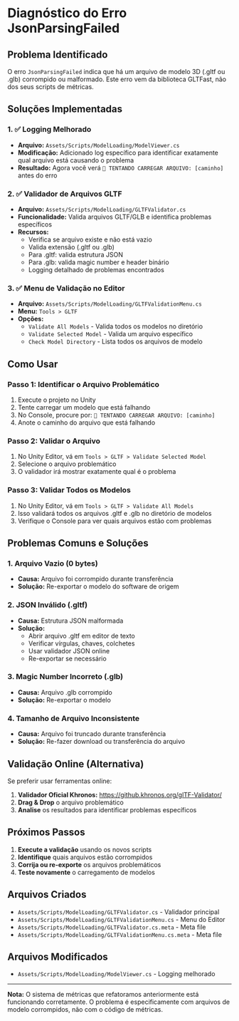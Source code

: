 # Diagnóstico do Erro JsonParsingFailed

## Problema Identificado

O erro `JsonParsingFailed` indica que há um arquivo de modelo 3D (.gltf ou .glb) corrompido ou malformado. Este erro vem da biblioteca GLTFast, não dos seus scripts de métricas.

## Soluções Implementadas

### 1. ✅ Logging Melhorado
- **Arquivo:** `Assets/Scripts/ModelLoading/ModelViewer.cs`
- **Modificação:** Adicionado log específico para identificar exatamente qual arquivo está causando o problema
- **Resultado:** Agora você verá `🎯 TENTANDO CARREGAR ARQUIVO: [caminho]` antes do erro

### 2. ✅ Validador de Arquivos GLTF
- **Arquivo:** `Assets/Scripts/ModelLoading/GLTFValidator.cs`
- **Funcionalidade:** Valida arquivos GLTF/GLB e identifica problemas específicos
- **Recursos:**
  - Verifica se arquivo existe e não está vazio
  - Valida extensão (.gltf ou .glb)
  - Para .gltf: valida estrutura JSON
  - Para .glb: valida magic number e header binário
  - Logging detalhado de problemas encontrados

### 3. ✅ Menu de Validação no Editor
- **Arquivo:** `Assets/Scripts/ModelLoading/GLTFValidationMenu.cs`
- **Menu:** `Tools > GLTF`
- **Opções:**
  - `Validate All Models` - Valida todos os modelos no diretório
  - `Validate Selected Model` - Valida um arquivo específico
  - `Check Model Directory` - Lista todos os arquivos de modelo

## Como Usar

### Passo 1: Identificar o Arquivo Problemático
1. Execute o projeto no Unity
2. Tente carregar um modelo que está falhando
3. No Console, procure por: `🎯 TENTANDO CARREGAR ARQUIVO: [caminho]`
4. Anote o caminho do arquivo que está falhando

### Passo 2: Validar o Arquivo
1. No Unity Editor, vá em `Tools > GLTF > Validate Selected Model`
2. Selecione o arquivo problemático
3. O validador irá mostrar exatamente qual é o problema

### Passo 3: Validar Todos os Modelos
1. No Unity Editor, vá em `Tools > GLTF > Validate All Models`
2. Isso validará todos os arquivos .gltf e .glb no diretório de modelos
3. Verifique o Console para ver quais arquivos estão com problemas

## Problemas Comuns e Soluções

### 1. Arquivo Vazio (0 bytes)
- **Causa:** Arquivo foi corrompido durante transferência
- **Solução:** Re-exportar o modelo do software de origem

### 2. JSON Inválido (.gltf)
- **Causa:** Estrutura JSON malformada
- **Solução:** 
  - Abrir arquivo .gltf em editor de texto
  - Verificar vírgulas, chaves, colchetes
  - Usar validador JSON online
  - Re-exportar se necessário

### 3. Magic Number Incorreto (.glb)
- **Causa:** Arquivo .glb corrompido
- **Solução:** Re-exportar o modelo

### 4. Tamanho de Arquivo Inconsistente
- **Causa:** Arquivo foi truncado durante transferência
- **Solução:** Re-fazer download ou transferência do arquivo

## Validação Online (Alternativa)

Se preferir usar ferramentas online:

1. **Validador Oficial Khronos:** https://github.khronos.org/glTF-Validator/
2. **Drag & Drop** o arquivo problemático
3. **Analise** os resultados para identificar problemas específicos

## Próximos Passos

1. **Execute a validação** usando os novos scripts
2. **Identifique** quais arquivos estão corrompidos
3. **Corrija ou re-exporte** os arquivos problemáticos
4. **Teste novamente** o carregamento de modelos

## Arquivos Criados

- `Assets/Scripts/ModelLoading/GLTFValidator.cs` - Validador principal
- `Assets/Scripts/ModelLoading/GLTFValidationMenu.cs` - Menu do Editor
- `Assets/Scripts/ModelLoading/GLTFValidator.cs.meta` - Meta file
- `Assets/Scripts/ModelLoading/GLTFValidationMenu.cs.meta` - Meta file

## Arquivos Modificados

- `Assets/Scripts/ModelLoading/ModelViewer.cs` - Logging melhorado

---

**Nota:** O sistema de métricas que refatoramos anteriormente está funcionando corretamente. O problema é especificamente com arquivos de modelo corrompidos, não com o código de métricas.




